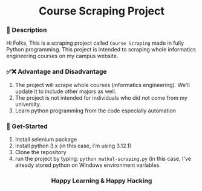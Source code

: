 # <div align="center"> Course Scraping Project </div>

### 📙 Description

Hi Folks, This is a scraping project called ``Course Scraping`` made in fully Python programming. This project is intended to scraping whole informatics engineering courses on my campus website.

### ✅❌ Advantage and Disadvantage
1. The project will scrape whole courses (informatics engineering). We'll update it to include other majors as well.
2. The project is not intended for individuals who did not come from my university.
3. Learn python programming from the code especially automation

### 🥌 Get-Started
1. Install selenium package
2. install python 3.x (in this case, i'm using 3.12.1)
3. Clone the repository
4. run the project by typing: ``python matkul-scraping.py`` (in this case, I've already stored python on Windows environment variables.

### <div align="center"> Happy Learning & Happy Hacking </div>
